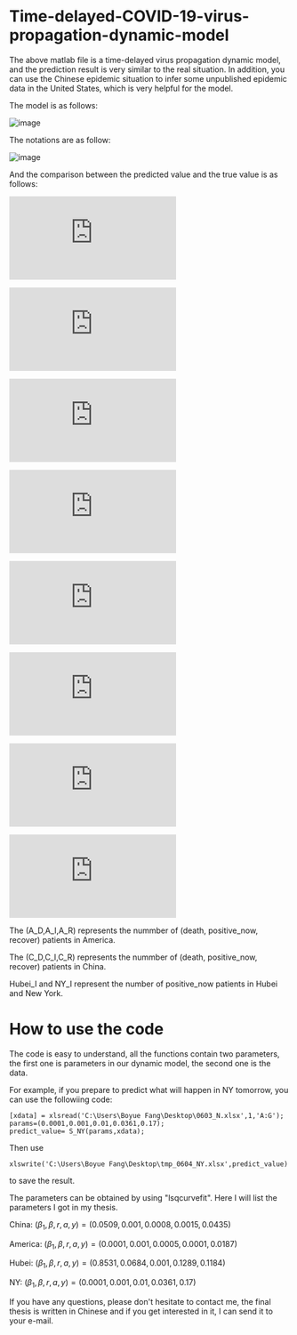 # Time-delayed-COVID-19-virus-propagation-dynamic-model

The above matlab file is a time-delayed virus propagation dynamic model, and the prediction result is very similar to the real situation. In addition, you can use the Chinese epidemic situation to infer some unpublished epidemic data in the United States, which is very helpful for the model.

The model is as follows:

![image](https://github.com/fby1997/Time-delayed-COVID-19-virus-propagation-dynamic-model/blob/master/model.png)

The notations are as follow:

![image](https://github.com/fby1997/Time-delayed-COVID-19-virus-propagation-dynamic-model/blob/master/notation.png)

And the comparison between the predicted value and the true value is as follows:

![image](https://github.com/fby1997/Time-delayed-COVID-19-virus-propagation-dynamic-model/blob/master/A_D.pdf)

![image](https://github.com/fby1997/Time-delayed-COVID-19-virus-propagation-dynamic-model/blob/master/A_I.pdf)

![image](https://github.com/fby1997/Time-delayed-COVID-19-virus-propagation-dynamic-model/blob/master/A_R.pdf)

![image](https://github.com/fby1997/Time-delayed-COVID-19-virus-propagation-dynamic-model/blob/master/C_D.pdf)

![image](https://github.com/fby1997/Time-delayed-COVID-19-virus-propagation-dynamic-model/blob/master/C_I.pdf)

![image](https://github.com/fby1997/Time-delayed-COVID-19-virus-propagation-dynamic-model/blob/master/C_R.pdf)

![image](https://github.com/fby1997/Time-delayed-COVID-19-virus-propagation-dynamic-model/blob/master/Hubei_I.pdf)

![image](https://github.com/fby1997/Time-delayed-COVID-19-virus-propagation-dynamic-model/blob/master/NY_I.pdf)

The (A_D,A_I,A_R) represents the nummber of (death, positive_now, recover) patients in America.

The (C_D,C_I,C_R) represents the nummber of (death, positive_now, recover) patients in China.

Hubei_I and NY_I represent the number of positive_now patients in Hubei and New York. 


# How to use the code

The code is easy to understand, all the functions contain two parameters, the first one is parameters in our dynamic model, the second one is the data. 

For example, if you prepare to predict what will happen in NY tomorrow, you can use the followiing code:

```
[xdata] = xlsread('C:\Users\Boyue Fang\Desktop\0603_N.xlsx',1,'A:G');
params=(0.0001,0.001,0.01,0.0361,0.17);
predict_value= S_NY(params,xdata);
```

Then use
```
xlswrite('C:\Users\Boyue Fang\Desktop\tmp_0604_NY.xlsx',predict_value)
```
to save the result.

The parameters can be obtained by using "lsqcurvefit". Here I will list the parameters I got in my thesis.

China:
$(\beta_1,\beta,r,a,y)=(0.0509,0.001,0.0008,0.0015,0.0435)$

America:
$(\beta_1,\beta,r,a,y)=(0.0001,0.001,0.0005,0.0001,0.0187)$

Hubei:
$(\beta_1,\beta,r,a,y)=(0.8531,0.0684,0.001,0.1289,0.1184)$

NY:
$(\beta_1,\beta,r,a,y)=(0.0001,0.001,0.01,0.0361,0.17)$

If you have any questions, please don't hesitate to contact me, the final thesis is written in Chinese and if you get interested in it, I can send it to your e-mail.
